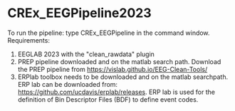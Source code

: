 # CREx_EEGPipeline2023

To run the pipeline: type CREx_EEGPipeline in the command window.
Requirements:
1. EEGLAB 2023 with the "clean_rawdata" plugin
2. PREP pipeline downloaded and on the matlab search path. Download the PREP pipeline from https://vislab.github.io/EEG-Clean-Tools/
3. ERPlab toolbox needs to be downloaded and on the matlab searchpath. ERP lab can be downloaded from: https://github.com/ucdavis/erplab/releases. ERP lab is used for the definition of Bin Descriptor Files (BDF) to define event codes. 


